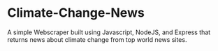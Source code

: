 # Climate-Change-News

A simple Webscraper built using Javascript, NodeJS, and Express that returns news about climate change from top world news sites.

